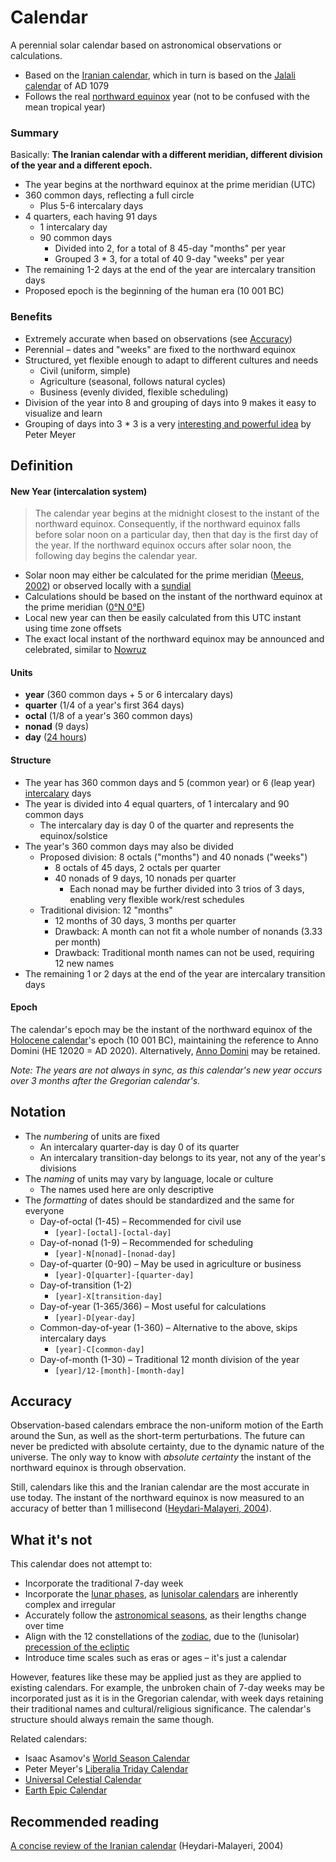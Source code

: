 # Calendar

A perennial solar calendar based on astronomical observations or calculations.

- Based on the [Iranian calendar](https://en.wikipedia.org/wiki/Solar_Hijri_calendar), which in turn is based on the [Jalali calendar](https://en.wikipedia.org/wiki/Jalali_calendar) of AD 1079
- Follows the real [northward equinox](https://en.wikipedia.org/wiki/March_equinox) year (not to be confused with the mean tropical year)

### Summary

Basically: **The Iranian calendar with a different meridian, different division of the year and a different epoch.**

- The year begins at the northward equinox at the prime meridian (UTC)
- 360 common days, reflecting a full circle
  - Plus 5-6 intercalary days
- 4 quarters, each having 91 days
  - 1 intercalary day
  - 90 common days
    - Divided into 2, for a total of 8 45-day "months" per year
    - Grouped 3 * 3, for a total of 40 9-day "weeks" per year
- The remaining 1-2 days at the end of the year are intercalary transition days
- Proposed epoch is the beginning of the human era (10 001 BC)

### Benefits

- Extremely accurate when based on observations (see [Accuracy](#accuracy))
- Perennial – dates and "weeks" are fixed to the northward equinox
- Structured, yet flexible enough to adapt to different cultures and needs
  - Civil (uniform, simple)
  - Agriculture (seasonal, follows natural cycles)
  - Business (evenly divided, flexible scheduling)
- Division of the year into 8 and grouping of days into 9 makes it easy to visualize and learn
- Grouping of days into 3 * 3 is a very [interesting and powerful idea](https://www.hermetic.ch/cal_stud/ltc/ltc.htm#advantages) by Peter Meyer

## Definition

#### New Year (intercalation system)

> The calendar year begins at the midnight closest to the instant of the northward equinox. Consequently, if the northward equinox falls before solar noon on a particular day, then that day is the first day of the year. If the northward equinox occurs after solar noon, the following day begins the calendar year.

- Solar noon may either be calculated for the prime meridian ([Meeus, 2002](https://www.willbell.com/math/moremorsels.HTM)) or observed locally with a [sundial](https://en.wikipedia.org/wiki/Sundial)
- Calculations should be based on the instant of the northward equinox at the prime meridian ([0°N 0°E](https://en.wikipedia.org/wiki/Null_Island))
- Local new year can then be easily calculated from this UTC instant using time zone offsets
- The exact local instant of the northward equinox may be announced and celebrated, similar to [Nowruz](https://en.wikipedia.org/wiki/Nowruz)

#### Units

- **year** (360 common days + 5 or 6 intercalary days)
- **quarter** (1/4 of a year's first 364 days)
- **octal** (1/8 of a year's 360 common days)
- **nonad** (9 days)
- **day** ([24 hours](https://en.wikipedia.org/wiki/Nychthemeron))

#### Structure

- The year has 360 common days and 5 (common year) or 6 (leap year) [intercalary](https://en.wikipedia.org/wiki/Intercalation_(timekeeping)) days
- The year is divided into 4 equal quarters, of 1 intercalary and 90 common days
  - The intercalary day is day 0 of the quarter and represents the equinox/solstice
- The year's 360 common days may also be divided
  - Proposed division: 8 octals ("months") and 40 nonads ("weeks")
    - 8 octals of 45 days, 2 octals per quarter
    - 40 nonads of 9 days, 10 nonads per quarter
      - Each nonad may be further divided into 3 trios of 3 days, enabling very flexible work/rest schedules
  - Traditional division: 12 "months"
    - 12 months of 30 days, 3 months per quarter
    - Drawback: A month can not fit a whole number of nonands (3.33 per month)
    - Drawback: Traditional month names can not be used, requiring 12 new names
 - The remaining 1 or 2 days at the end of the year are intercalary transition days

#### Epoch

The calendar's epoch may be the instant of the northward equinox of the [Holocene calendar](https://en.wikipedia.org/wiki/Holocene_calendar)'s epoch (10 001 BC), maintaining the reference to Anno Domini (HE 12020 = AD 2020). Alternatively, [Anno Domini](https://en.wikipedia.org/wiki/Anno_Domini) may be retained.

_Note: The years are not always in sync, as this calendar's new year occurs over 3 months after the Gregorian calendar's._

## Notation

- The _numbering_ of units are fixed
  - An intercalary quarter-day is day 0 of its quarter
  - An intercalary transition-day belongs to its year, not any of the year's divisions
- The _naming_ of units may vary by language, locale or culture
  - The names used here are only descriptive
- The _formatting_ of dates should be standardized and the same for everyone
  - Day-of-octal (1-45) – Recommended for civil use
    - `[year]-[octal]-[octal-day]`
  - Day-of-nonad (1-9) – Recommended for scheduling
    - `[year]-N[nonad]-[nonad-day]`
  - Day-of-quarter (0-90) – May be used in agriculture or business
    - `[year]-Q[quarter]-[quarter-day]`
  - Day-of-transition (1-2)
    - `[year]-X[transition-day]`
  - Day-of-year (1-365/366) – Most useful for calculations
    - `[year]-D[year-day]`
  - Common-day-of-year (1-360) – Alternative to the above, skips intercalary days
    - `[year]-C[common-day]`
  - Day-of-month (1-30) – Traditional 12 month division of the year
    - `[year]/12-[month]-[month-day]`

## Accuracy

Observation-based calendars embrace the non-uniform motion of the Earth around the Sun, as well as the short-term perturbations. The future can never be predicted with absolute certainty, due to the dynamic nature of the universe. The only way to know with _absolute certainty_ the instant of the northward equinox is through observation.

Still, calendars like this and the Iranian calendar are the most accurate in use today. The instant of the northward equinox is now measured to an accuracy of better than 1 millisecond ([Heydari-Malayeri, 2004](http://aramis.obspm.fr/~heydari/divers/ir-cal-eng.html)).

## What it's not

This calendar does not attempt to:

- Incorporate the traditional 7-day week
- Incorporate the [lunar phases](https://en.wikipedia.org/wiki/Lunar_phase), as [lunisolar calendars](https://en.wikipedia.org/wiki/Lunisolar_calendar) are inherently complex and irregular
- Accurately follow the [astronomical seasons](https://en.wikipedia.org/wiki/Season#Astronomical), as their lengths change over time
- Align with the 12 constellations of the [zodiac](https://en.wikipedia.org/wiki/Zodiac), due to the (lunisolar) [precession of the ecliptic](https://en.wikipedia.org/wiki/Axial_precession)
- Introduce time scales such as eras or ages – it's just a calendar

However, features like these may be applied just as they are applied to existing calendars. For example, the unbroken chain of 7-day weeks may be incorporated just as it is in the Gregorian calendar, with week days retaining their traditional names and cultural/religious significance. The calendar's structure should always remain the same though.

Related calendars:
- Isaac Asamov's [World Season Calendar](https://en.wikipedia.org/wiki/Isaac_Asimov#Calendar)
- Peter Meyer's [Liberalia Triday Calendar](https://www.hermetic.ch/cal_stud/ltc/ltc.htm)
- [Universal Celestial Calendar](https://www.universalcelestialcalendar.com/)
- [Earth Epic Calendar](https://earthepiccalendar.com/)

## Recommended reading

[A concise review of the Iranian calendar](http://aramis.obspm.fr/~heydari/divers/ir-cal-eng.html) (Heydari-Malayeri, 2004)
